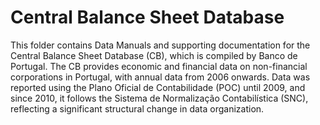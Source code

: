 # Central Balance Sheet Database


This folder contains Data Manuals and supporting documentation for the Central Balance Sheet Database (CB), which is compiled by Banco de Portugal. The CB provides economic and financial data on non-financial corporations in Portugal, with annual data from 2006 onwards. Data was reported using the Plano Oficial de Contabilidade (POC) until 2009, and since 2010, it follows the Sistema de Normalização Contabilística (SNC), reflecting a significant structural change in data organization.